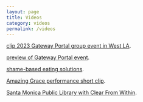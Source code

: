```yaml
---
layout: page
title: Videos
category: videos
permalink: /videos
---
```


<!-- ![](assets/img/CD_Toon_cmprs.mp4) -->
<!-- <video src="assets/img/CD_Toon_cmprs.mp4" width="1920/3" height="896/3" controls></video> -->
[clip 2023 Gateway Portal group event in West LA](https://www.instagram.com/reel/Cxx0HuYryEv/).

<!-- ![](assets/img/CD_Toon_cmprs_mp3Audio.mp4) [cartoon on YT w/sound](https://youtu.be/ti6rjyKzUec) -->

[preview of Gateway Portal event](https://www.instagram.com/reel/Cxs1xMyLJjz/).

[shame-based eating solutions](https://www.instagram.com/reel/Cx-kcddrATN/).

[Amazing Grace performance short clip](https://www.instagram.com/reel/CyEA0jlrT00/).

[Santa Monica Public Library with Clear From Within](https://youtu.be/KrgYSxGSdxQ?si=LSz_aZtdUNFP5jE0).